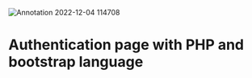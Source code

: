 ![Annotation 2022-12-04 114708](https://user-images.githubusercontent.com/90140491/205490711-397515da-79b3-4092-b8f9-13aab62126cd.png)
# Authentication page with PHP and bootstrap language
